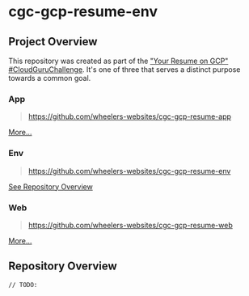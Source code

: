 # cgc-gcp-resume-env

## Project Overview

This repository was created as part of the ["Your Resume on GCP" #CloudGuruChallenge](https://acloudguru.com/blog/engineering/cloudguruchallenge-your-resume-on-gcp).
It's one of three that serves a distinct purpose towards a common goal. 

### App
> https://github.com/wheelers-websites/cgc-gcp-resume-app

[More...](https://github.com/wheelers-websites/CloudGuruChallenge_21.08-app/blob/main/README.md)

### Env
> https://github.com/wheelers-websites/cgc-gcp-resume-env

[See Repository Overview](#repository-overview)

### Web
> https://github.com/wheelers-websites/cgc-gcp-resume-web

[More...](https://github.com/wheelers-websites/CloudGuruChallenge_21.08-web/blob/main/README.md)

## Repository Overview

```
// TODO:
```
